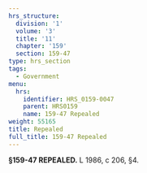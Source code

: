 ```yaml
---
hrs_structure:
  division: '1'
  volume: '3'
  title: '11'
  chapter: '159'
  section: 159-47
type: hrs_section
tags:
  - Government
menu:
  hrs:
    identifier: HRS_0159-0047
    parent: HRS0159
    name: 159-47 Repealed
weight: 55165
title: Repealed
full_title: 159-47 Repealed
---
```

**§159-47 REPEALED.** L 1986, c 206, §4.
